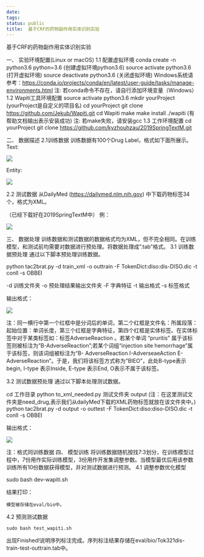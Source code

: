 ```yaml
---
date: 
tags: 
status: public
title:  基于CRF的药物副作用实体识别实验
---
```


基于CRF的药物副作用实体识别实验

一、	实验环境配置(Linux or macOS)
1.1	配置虚拟环境
conda create -n python3.6 python=3.6 (创建虚拟环境python3.6)
source activate python3.6 (打开虚拟环境)
source deactivate python3.6 (关闭虚拟环境)
Windows系统请参考：https://conda.io/projects/conda/en/latest/user-guide/tasks/manage-environments.html
注: 若conda命令不存在，请自行添加环境变量（Windows）
1.2	Wapiti工具环境配置
source activate python3.6
mkdir yourProject (yourProject是自定义的项目名)
cd yourProject
git clone https://github.com/Jekub/Wapiti.git
cd Wapiti
make
make install
./wapiti (有帮助文档输出表示安装成功)
注: 若make失败，请安装gcc
1.3	工作环境配置
cd yourProject
git clone https://github.com/kyzhouhzau/2019SpringTextM.git

二、	数据描述
2.1训练数据
训练数据有100个Drug Label，格式如下面所展示。 
Text:
 
![](./_image/2019-03-02-16-04-28.jpg)

Entity:

![](./_image/2019-03-02-16-04-34.jpg)
 
2.2 测试数据
从DailyMed (https://dailymed.nlm.nih.gov) 中下载药物标签34个，格式为XML。

（已经下载好在2019SpringTextM中）
例： 

![](./_image/2019-03-02-16-04-42.jpg)

 
三、	数据处理
训练数据和测试数据的数据格式均为XML，但不完全相同。在训练模型，和测试前均需要对数据进行预处理。将数据处理成”.tab”格式。
3.1 训练数据预处理
通过以下脚本预处理训练数据。


python tac2brat.py -d train_xml -o outtrain -F TokenDict:diso:dis-DISO.dic -t conll -s OBBEI

-d 训练文件夹 
-o 预处理结果输出文件夹
-F 字典特征
-t 输出格式
-s 标签格式

输出格式：
 

![](./_image/2019-03-02-16-04-53.jpg)

注：同一横行中第一个红框中是分词后的单词，第二个红框是文件名：所属段落：起始位置：单词长度，第三个红框是字典特征，第四个红框是实体标签。在实体标签中对于某类标签如：标签AdverseReaction 。若某个单词 “pruritis” 属于该标签则被标注为”B-AdverseReaction”;若某个词组“injection site hemorrhage”属于该标签，则该词组被标注为“B- AdverseReaction I-AdverseaeAction E-AdverseReaction”。于是，我们将该标签方式称为”BIEO”，此处B-type表示begin, I-type 表示Inside, E-type 表示End, O表示不属于该标签。

3.2 测试数据预处理
通过以下脚本处理测试数据。

cd 工作目录
python to_xml_needed.py 测试文件夹 output (注：在这里测试文件夹是need_drug,表示我们从dailyMed下载的XML药物标签就放在该文件夹中。)
python tac2brat.py -d output  -o outtest -F TokenDict:diso:diso-DISO.dic -t conll -s OBBEI

输出格式：
 
![](./_image/2019-03-02-16-05-08.jpg)

注：格式同训练数据
四、	模型训练
将训练数据随机按找7:3划分，在训练模型过程中，7份用作实际训练模型，3份用作开发集调整参数。当模型最优后用该参数训练所有10份数据获得模型，并对测试数据进行预测。
4.1 调整参数优化模型

sudo bash dev-wapiti.sh

结果打印：

 
	模型被存储在eval/bio中。
4.2 预测测试数据

	sudo bash test_wapiti.sh

 
	
出现Finished!说明序列标注完成。序列标注结果存储在eval/bio/Tok321dis-train-test-outtrain.tab中。
